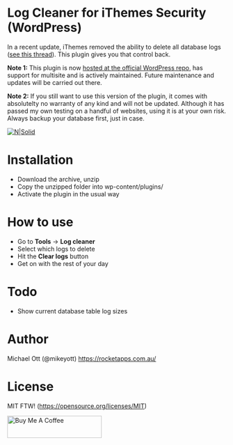 # Log Cleaner for iThemes Security (WordPress)

In a recent update, iThemes removed the ability to delete all database logs ([see this thread](https://wordpress.org/support/topic/latest-update-missing-a-button-to-clear-logs/)). This plugin gives you that control back.

**Note 1:** This plugin is now [hosted at the official WordPress repo](https://wordpress.org/plugins/log-cleaner-for-ithemes-security/), has support for multisite and is actively maintained. Future maintenance and updates will be carried out there.

**Note 2:** If you still want to use this version of the plugin, it comes with absolutelty no warranty of any kind and will not be updated. Although it has passed my own testing on a handful of websites, using it is at your own risk. Always backup your database first, just in case.

[![N|Solid](https://raw.githubusercontent.com/mikeott/log-cleaner-ithemes-security/master/screenshot.png)](https://rocketapps.com.au/)

# Installation

  - Download the archive, unzip
  - Copy the unzipped folder into wp-content/plugins/
  - Activate the plugin in the usual way

# How to use

  - Go to **Tools** -> **Log cleaner**
  - Select which logs to delete
  - Hit the **Clear logs** button
  - Get on with the rest of your day

# Todo

  - Show current database table log sizes
 
# Author
Michael Ott (@mikeyott)
https://rocketapps.com.au/

# License

MIT FTW! (https://opensource.org/licenses/MIT)

<a href="https://www.buymeacoffee.com/mikeo" target="_blank"><img src="https://cdn.buymeacoffee.com/buttons/default-orange.png" alt="Buy Me A Coffee" style="height: 51px !important;width: 217px !important;" ></a>
